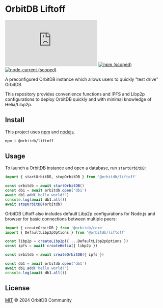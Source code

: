 # OrbitDB Liftoff

[![Matrix](https://img.shields.io/matrix/orbit-db%3Amatrix.org)](https://app.element.io/#/room/#orbit-db:matrix.org) [![npm (scoped)](https://img.shields.io/npm/v/%40orbitdb/liftoff)](https://www.npmjs.com/package/@orbitdb/liftoff) [![node-current (scoped)](https://img.shields.io/node/v/%40orbitdb/liftoff)](https://www.npmjs.com/package/@orbitdb/liftoff)

A preconfigured OrbitDB instance which allows users to quickly "test drive" OrbitDB. 

This repository provides convenience functions and IPFS and Libp2p configurations to deploy OrbitDB quickly and with minimal knowledge of Helia/Libp2p.

## Install

This project uses [npm](http://npmjs.com/) and [nodejs](https://nodejs.org/).

```sh
npm i @orbitdb/liftoff
```

## Usage

To launch a OrbitDB instance and open a database, run `startOrbitDB`:

```js
import { startOrbitDB, stopOrbitDB } from '@orbitdb/liftoff'

const orbitdb = await startOrbitDB()
const db1 = await orbitdb.open('db1')
await db1.add('hello world!')
console.log(await db1.all())
await stopOrbitDB(orbitdb)
```

OrbitDB Liftoff also includes default Libp2p configurations for Node.js and browser for basic connections between multiple peers:

```js
import { createOrbitDB } from '@orbitdb/core'
import { DefaultLibp2pOptions } from '@orbitdb/liftoff'

const libp2p = createLibp2p({ ...DefaultLibp2pOptions })
const ipfs = await createHelia({ libp2p })

const orbitdb = await createOrbitDB({ ipfs })

const db1 = await orbitdb.open('db1')
await db1.add('hello world!')
console.log(await db1.all())
```


## License

[MIT](LICENSE) © 2024 OrbitDB Community
